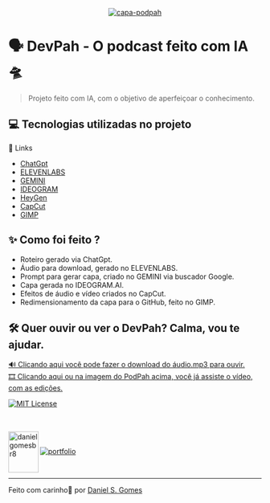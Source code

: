 <p align="center">
  <a href="https://youtu.be/wi132KeFvAU" target="_blank">
    <img src="https://github.com/user-attachments/assets/00ab8e8a-ed2a-4767-b2df-2adc79b736bd" alt="capa-podpah" width="largura_opcional" />
  </a>
</p>

# 🗣️ DevPah - O podcast feito com IA🛸
> Projeto feito com IA, com o objetivo de aperfeiçoar o conhecimento.

## 💻 Tecnologias utilizadas no projeto
  🔗 Links
- [ChatGpt](https://chatgpt.com/) 
- [ELEVENLABS](https://elevenlabs.io/)
- [GEMINI](https://www.google.com/)
- [IDEOGRAM](https://ideogram.ai/t/explore/)
- [HeyGen](https://app.heygen.com/home/)
- [CapCut](https://www.capcut.com/pt-br/)
- [GIMP](https://www.gimp.org/downloads/)

## ✨ Como foi feito ?
- Roteiro gerado via ChatGpt.
- Áudio para download, gerado no ELEVENLABS.
- Prompt para gerar capa, criado no GEMINI via buscador Google.
- Capa gerada no IDEOGRAM.AI.
- Efeitos de áudio e vídeo criados no CapCut.
- Redimensionamento da capa para o GitHub, feito no GIMP.

## 🛠️ Quer ouvir ou ver o DevPah? Calma, vou te ajudar.

[🔊 Clicando aqui você pode fazer o download do áudio.mp3 para ouvir.](https://github.com/danielgomesbr/podcast-ia/raw/refs/heads/main/output/2025-audio-devpah-elevenlabs.mp3)
<br>
[🎞 Clicando aqui ou na imagem do PodPah acima, você já assiste o vídeo, com as edições.](https://youtu.be/wi132KeFvAU)


[![MIT License](https://img.shields.io/badge/License-MIT-green.svg)](https://choosealicense.com/licenses/mit/)


##

<br>

<img align="left" width="60" height="82" alt="danielgomesbr8" src="https://github.com/user-attachments/assets/f6d6923e-7a8c-44dd-93c7-3355453b6bf0" />

<br>

[![portfolio](https://img.shields.io/badge/my_portfolio-000?style=for-the-badge&logo=ko-fi&logoColor=white)](https://github.com/danielgomesbr?tab=repositories)

<br>

---
Feito com carinho💚 por [Daniel S. Gomes](https://github.com/danielgomesbr?tab=repositories)
